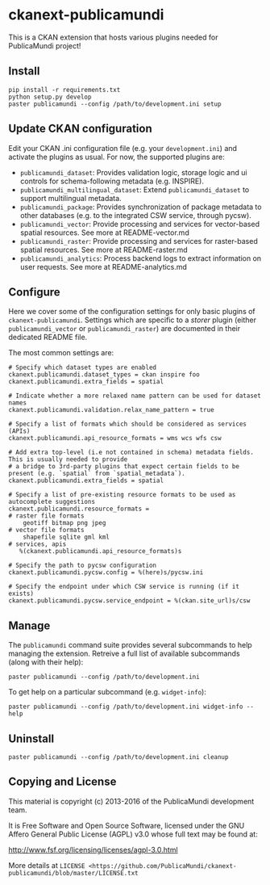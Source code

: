 ckanext-publicamundi
====================

This is a CKAN extension that hosts various plugins needed for PublicaMundi project!

Install
-------

    pip install -r requirements.txt
    python setup.py develop
    paster publicamundi --config /path/to/development.ini setup


Update CKAN configuration
-------------------------

Edit your CKAN .ini configuration file (e.g. your `development.ini`) and activate the
plugins as usual. For now, the supported plugins are:

 * `publicamundi_dataset`: Provides validation logic, storage logic and ui controls for schema-following metadata (e.g. INSPIRE).
 * `publicamundi_multilingual_dataset`: Extend `publicamundi_dataset` to support multilingual metadata.
 * `publicamundi_package`: Provides synchronization of package metadata to other databases (e.g. to the integrated CSW service, through pycsw).
 * `publicamundi_vector`: Provide processing and services for vector-based spatial resources. See more at README-vector.md
 * `publicamundi_raster`: Provide processing and services for raster-based spatial resources. See more at README-raster.md 
 * `publicamundi_analytics`: Process backend logs to extract information on user requests. See more at README-analytics.md 


Configure
---------

Here we cover some of the configuration settings for only basic plugins of `ckanext-publicamundi`. Settings which are specific to a _storer_ plugin (either 
`publicamundi_vector` or `publicamundi_raster`) are documented in their dedicated README file.

The most common settings are:

    # Specify which dataset types are enabled
    ckanext.publicamundi.dataset_types = ckan inspire foo
    ckanext.publicamundi.extra_fields = spatial
    
    # Indicate whether a more relaxed name pattern can be used for dataset names
    ckanext.publicamundi.validation.relax_name_pattern = true 
    
    # Specify a list of formats which should be considered as services (APIs)
    ckanext.publicamundi.api_resource_formats = wms wcs wfs csw

    # Add extra top-level (i.e not contained in schema) metadata fields. This is usually needed to provide 
    # a bridge to 3rd-party plugins that expect certain fields to be present (e.g. `spatial` from `spatial_metadata`).
    ckanext.publicamundi.extra_fields = spatial

    # Specify a list of pre-existing resource formats to be used as autocomplete suggestions
    ckanext.publicamundi.resource_formats = 
    # raster file formats 
        geotiff bitmap png jpeg
    # vector file formats
        shapefile sqlite gml kml
    # services, apis
       %(ckanext.publicamundi.api_resource_formats)s

    # Specify the path to pycsw configuration 
    ckanext.publicamundi.pycsw.config = %(here)s/pycsw.ini

    # Specify the endpoint under which CSW service is running (if it exists)
    ckanext.publicamundi.pycsw.service_endpoint = %(ckan.site_url)s/csw

Manage
------

The `publicamundi` command suite provides several subcommands to help managing the extension. Retreive a full list of available subcommands (along with their help):

    paster publicamundi --config /path/to/development.ini

To get help on a particular subcommand (e.g. `widget-info`):

    paster publicamundi --config /path/to/development.ini widget-info --help
    
Uninstall
---------

    paster publicamundi --config /path/to/development.ini cleanup

Copying and License
-------------------

This material is copyright (c) 2013-2016 of the PublicaMundi development team.

It is Free Software and Open Source Software, licensed under the GNU Affero General Public License (AGPL) v3.0
whose full text may be found at:

http://www.fsf.org/licensing/licenses/agpl-3.0.html

More details at `LICENSE <https://github.com/PublicaMundi/ckanext-publicamundi/blob/master/LICENSE.txt`
